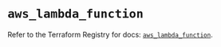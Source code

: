 # `aws_lambda_function`

Refer to the Terraform Registry for docs: [`aws_lambda_function`](https://registry.terraform.io/providers/hashicorp/aws/6.9.0/docs/resources/lambda_function).
